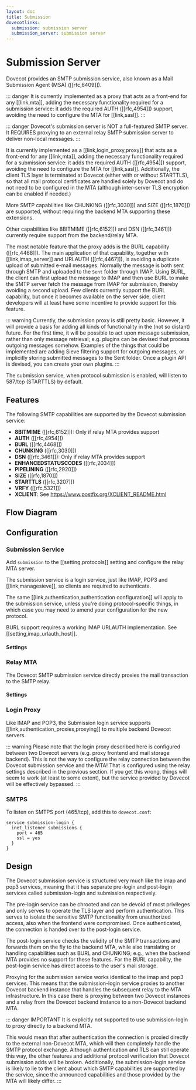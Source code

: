 ```yaml
---
layout: doc
title: Submission
dovecotlinks:
  submission: submission server
  submission_server: submission server
---
```


# Submission Server

Dovecot provides an SMTP submission service, also known as a Mail
Submission Agent (MSA) ([[rfc,6409]]).

::: danger
It is currently implemented as a proxy that acts as a front-end for any
[[link,mta]], adding the necessary functionality required for a submission
service: it adds the required AUTH ([[rfc,4954]]) support, avoiding
the need to configure the MTA for [[link,sasl]].
:::

::: danger
Dovecot's submission server is NOT a full-featured SMTP server. It REQUIRES
proxying to an external relay SMTP submission server to deliver non-local
messages.
:::

It is currently implemented as a [[link,login_proxy,proxy]] that acts as a
front-end for any [[link,mta]], adding the necessary functionality required
for a submission service: it adds the required AUTH ([[rfc,4954]]) support,
avoiding the need to configure the MTA for [[link,sasl]]. Additionally, the
client TLS layer is terminated at Dovecot (either with or without STARTTLS),
so that all mail protocol certificates are handled solely by Dovecot and do
not need to be configured in the MTA (although inter-server TLS encryption
can be enabled if needed.)

More SMTP capabilities like CHUNKING ([[rfc,3030]]) and SIZE ([[rfc,1870]])
are supported, without requiring the backend MTA supporting these extensions.

Other capabilities like 8BITMIME ([[rfc,6152]]) and DSN ([[rfc,3461]])
currently require support from the backend/relay MTA.

The most notable feature that the proxy adds is the BURL capability
([[rfc,4468]]). The main application of that capability, together with
[[link,imap_server]] and URLAUTH ([[rfc,4467]]), is avoiding a duplicate
upload of submitted e-mail messages. Normally the message is both sent
through SMTP and uploaded to the `Sent` folder through IMAP. Using BURL,
the client can first upload the message to IMAP and then use BURL to make
the SMTP server fetch the message from IMAP for submission, thereby
avoiding a second upload. Few clients currently support the BURL
capability, but once it becomes available on the server side, client
developers will at least have some incentive to provide support for
this feature.

::: warning
Currently, the submission proxy is still pretty basic. However, it will
provide a basis for adding all kinds of functionality in the (not so distant)
future. For the first time, it will be possible to act upon message
submission, rather than only message retrieval; e.g. plugins can be devised
that process outgoing messages somehow. Examples of the things that could be
implemented are adding Sieve filtering support for outgoing messages, or
implicitly storing submitted messages to the Sent folder. Once a plugin API
is devised, you can create your own plugins.
:::

The submission service, when protocol submission is enabled, will listen to
587/tcp (STARTTLS) by default.

## Features

The following SMTP capabilities are supported by the Dovecot submission
service:

* **8BITMIME** ([[rfc,6152]]): Only if relay MTA provides support
* **AUTH** ([[rfc,4954]])
* **BURL** ([[rfc,4468]])
* **CHUNKING** ([[rfc,3030]])
* **DSN** ([[rfc,3461]]): Only if relay MTA provides support
* **ENHANCEDSTATUSCODES** ([[rfc,2034]])
* **PIPELINING** ([[rfc,2920]])
* **SIZE** ([[rfc,1870]])
* **STARTTLS** ([[rfc,3207]])
* **VRFY** ([[rfc,5321]])
* **XCLIENT**: See https://www.postfix.org/XCLIENT_README.html

## Flow Diagram

<!-- @include: @docs/core/config/include/submission_flow.inc -->

## Configuration

### Submission Service

Add `submission` to the [[setting,protocols]] setting and configure the relay
MTA server.

The submission service is a login service, just like IMAP, POP3 and
[[link,managesieve]], so clients are required to authenticate.

The same [[link,authentication,authentication configuration]] will apply to
the submission service, unless you're doing protocol-specific things,
in which case you may need to amend your configuration for the new protocol.

BURL support requires a working IMAP URLAUTH implementation. See
[[setting,imap_urlauth_host]].

#### Settings

<SettingsComponent tag="submission" />

### Relay MTA

The Dovecot SMTP submission service directly proxies the mail transaction to
the SMTP relay.

#### Settings

<SettingsComponent tag="submission_relay" />

### Login Proxy

Like IMAP and POP3, the Submission login service supports
[[link,authentication_proxies,proxying]] to multiple backend Dovecot servers.

::: warning
Please note that the login proxy described here is configured between two
Dovecot servers (e.g. proxy frontend and mail storage backend). This is
not the way to configure the relay connection between the Dovecot submission
service and the MTA! That is configured using the relay settings described in
the previous section. If you get this wrong, things will seem to work (at
least to some extent), but the service provided by Dovecot will be
effectively bypassed.
:::

### SMTPS

To listen on SMTPS port (465/tcp), add this to `dovecot.conf`:

```
service submission-login {
  inet_listener submissions {
    port = 465
    ssl = yes
  }
}
```

## Design

The Dovecot submission service is structured very much like the imap and
pop3 services, meaning that it has separate pre-login and post-login
services called submission-login and submission respectively.

The pre-login service can be chrooted and can be devoid of most privileges
and only serves to operate the TLS layer and perform authentication.
This serves to isolate the sensitive SMTP functionality from unauthorized
access, also when the frontend were compromised. Once authenticated, the
connection is handed over to the post-login service.

The post-login service checks the validity of the SMTP transactions and
forwards them on the fly to the backend MTA, while also translating or
handling capabilities such as BURL and CHUNKING; e.g., when the backend MTA
provides no support for these features. For the BURL capability, the
post-login service has direct access to the user's mail storage.

Proxying for the submission service works identical to the imap and pop3
services. This means that the submission-login service proxies to another
Dovecot backend instance that handles the subsequent relay to the MTA
infrastructure. In this case there is proxying between two Dovecot instances
and a relay from the Dovecot backend instance to a non-Dovecot backend MTA.

::: danger IMPORTANT
It is explicitly not supported to use submission-login to proxy directly to
a backend MTA.

This would mean that after authentication the connection is proxied directly
to the external non-Dovecot MTA, which will then completely handle the SMTP
protocol exchange. Although authentication and TLS can still operate this
way, the other features and additional protocol verification that Dovecot
submission adds will be broken. Additionally, the submission-login service
is likely to lie to the client about which SMTP capabilities are supported
by the service, since the announced capabilities and those provided by the
MTA will likely differ.
:::
